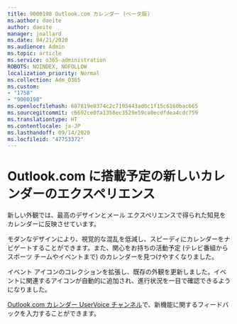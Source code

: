 ```yaml
---
title: 9000198 Outlook.com カレンダー (ベータ版)
ms.author: daeite
author: daeite
manager: joallard
ms.date: 04/21/2020
ms.audience: Admin
ms.topic: article
ms.service: o365-administration
ROBOTS: NOINDEX, NOFOLLOW
localization_priority: Normal
ms.collection: Adm_O365
ms.custom:
- "1758"
- "9000198"
ms.openlocfilehash: 687819e0374c2c7195443ad0c1f15c6160bac665
ms.sourcegitcommit: c6692ce0fa1358ec3529e59ca0ecdfdea4cdc759
ms.translationtype: HT
ms.contentlocale: ja-JP
ms.lasthandoff: 09/14/2020
ms.locfileid: "47753372"
---
```

# <a name="new-calendar-experiences-coming-to-outlookcom"></a>Outlook.com に搭載予定の新しいカレンダーのエクスペリエンス

新しい外観では、最高のデザインとメール エクスペリエンスで得られた知見をカレンダーに反映させています。

モダンなデザインにより、視覚的な混乱を低減し、スピーディにカレンダーをナビゲートすることができます。また、関心をお持ちの活動予定 (テレビ番組からスポーツ チームやイベントまで) のカレンダーを見つけやすくなりました。

イベント アイコンのコレクションを拡張し、既存の外観を更新しました。イベントに関連するアイコンが自動的に追加され、進行状況を一目で確認できるようになりました。

[Outlook.com カレンダー UserVoice チャンネル](https://go.microsoft.com/fwlink/?linkid=2103075)で、新機能に関するフィードバックを入力することができます。